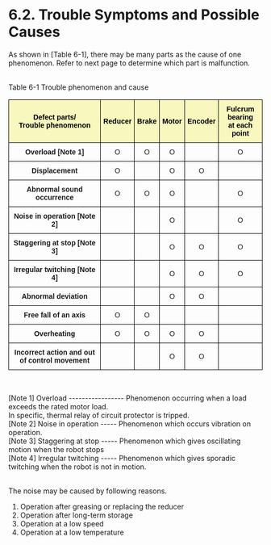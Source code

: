 ﻿# 6.2. Trouble Symptoms and Possible Causes

As shown in [Table 6-1], there may be many parts as the cause of one phenomenon. 
Refer to next page to determine which part is malfunction.


<br>
Table 6-1 Trouble phenomenon and cause

<style type="text/css">
.tg  {border-collapse:collapse;border-spacing:0;}
.tg td{border-color:black;border-style:solid;border-width:1px;font-family:Arial, sans-serif;font-size:14px;
  overflow:hidden;padding:10px 5px;word-break:normal;}
.tg th{border-color:black;border-style:solid;border-width:1px;font-family:Arial, sans-serif;font-size:14px;
  font-weight:normal;overflow:hidden;padding:10px 5px;word-break:normal;}
.tg .tg-wa1i{font-weight:bold;text-align:center;vertical-align:middle}
.tg .tg-jafi{background-color:#f8f8be;color:#000000;font-weight:bold;text-align:center;vertical-align:middle}
.tg .tg-nrix{text-align:center;vertical-align:middle}
</style>
<table class="tg">
<thead>
  <tr>
    <th class="tg-jafi">Defect parts/<br>Trouble phenomenon</th>
    <th class="tg-jafi">Reducer</th>
    <th class="tg-jafi">Brake</th>
    <th class="tg-jafi">Motor</th>
    <th class="tg-jafi">Encoder</th>
    <th class="tg-jafi">Fulcrum bearing<br>at each point</th>
  </tr>
</thead>
<tbody>
  <tr>
    <td class="tg-wa1i">Overload [Note 1]</td>
    <td class="tg-nrix">O</td>
    <td class="tg-nrix">O</td>
    <td class="tg-nrix">O</td>
    <td class="tg-nrix"></td>
    <td class="tg-nrix">O</td>


  </tr>
  <tr>
    <td class="tg-wa1i">Displacement</td>
    <td class="tg-nrix">O</td>
    <td class="tg-nrix"></td>
    <td class="tg-nrix">O</td>
    <td class="tg-nrix">O</td>
    <td class="tg-nrix"></td>

  </tr>
  <tr>
    <td class="tg-wa1i">Abnormal sound occurrence</td>
    <td class="tg-nrix">O</td>
    <td class="tg-nrix">O</td>
    <td class="tg-nrix">O</td>
    <td class="tg-nrix"></td>
    <td class="tg-nrix">O</td>

  </tr>
  <tr>
    <td class="tg-wa1i">Noise in operation [Note 2]</td>
    <td class="tg-nrix"></td>
    <td class="tg-nrix"></td>
    <td class="tg-nrix">O</td>
    <td class="tg-nrix"></td>
    <td class="tg-nrix">O</td>

  </tr>
    <tr>
    <td class="tg-wa1i">Staggering at stop [Note 3]</td>
    <td class="tg-nrix"></td>
    <td class="tg-nrix"></td>
    <td class="tg-nrix">O</td>
    <td class="tg-nrix">O</td>
    <td class="tg-nrix">O</td>

  </tr>
    <tr>
    <td class="tg-wa1i">Irregular twitching [Note 4]</td>
    <td class="tg-nrix"></td>
    <td class="tg-nrix"></td>
    <td class="tg-nrix">O</td>
    <td class="tg-nrix">O</td>
    <td class="tg-nrix">O</td>

  </tr>
  <tr>
    <td class="tg-wa1i">Abnormal deviation</td>
    <td class="tg-nrix"></td>
    <td class="tg-nrix"></td>
    <td class="tg-nrix">O</td>
    <td class="tg-nrix">O</td>
    <td class="tg-nrix"></td>
 
  </tr>
  <tr>
    <td class="tg-wa1i">Free fall of an axis</td>
    <td class="tg-nrix">O</td>
    <td class="tg-nrix">O</td>
    <td class="tg-nrix"></td>
    <td class="tg-nrix"></td>
    <td class="tg-nrix"></td>
 
  </tr>
  <tr>
    <td class="tg-wa1i">Overheating</td>
    <td class="tg-nrix">O</td>
    <td class="tg-nrix">O</td>
    <td class="tg-nrix">O</td>
    <td class="tg-nrix">O</td>
    <td class="tg-nrix"></td>

  </tr>
  <tr>
    <td class="tg-wa1i">Incorrect action and out of control movement</td>
    <td class="tg-nrix"></td>
    <td class="tg-nrix"></td>
    <td class="tg-nrix">O</td>
    <td class="tg-nrix">O</td>
    <td class="tg-nrix"></td>

  </tr>
</tbody>
</table>

<br>

[Note 1] Overload ----------------- Phenomenon occurring when a load exceeds the rated motor load.<br>
In specific, thermal relay of circuit protector is tripped.<br>
[Note 2] Noise in operation ----- Phenomenon which occurs vibration on operation.<br>
[Note 3] Staggering at stop ----- Phenomenon which gives oscillating motion when the robot stops<br>
[Note 4] Irregular twitching ----- Phenomenon which gives sporadic twitching when the robot is not in motion.<br>
<br>

The noise may be caused by following reasons.
1.	Operation after greasing or replacing the reducer
2.	Operation after long-term storage
3.	Operation at a low speed
4.	Operation at a low temperature


